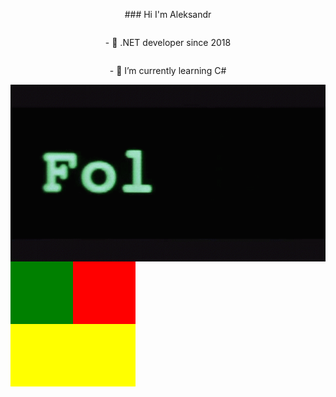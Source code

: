 
<div align="center" style="display: flex; justify-content: space-around; flex-direction: column;">
      <div style="display: flex; flex-direction: column">
            <p>
                ### Hi I'm Aleksandr   
            </p>      
            <p>
                - 🔭 .NET developer since 2018  
            </p>
            <p>
               - 🌱 I’m currently learning C#   
            </p>
      </div>
     <img src="https://github.com/Platonenkov/Platonenkov/blob/main/wr.gif" alt="follow"> 
</div>
<div style="width:200px; height:200px; background-color:yellow; display:flex;" align="center">
  <div style="width:100px; height:100px; background-color:green;">
  
  </div>
  <div style="width:100px; height:100px; background-color:red;">
  
  </div>
</div>

